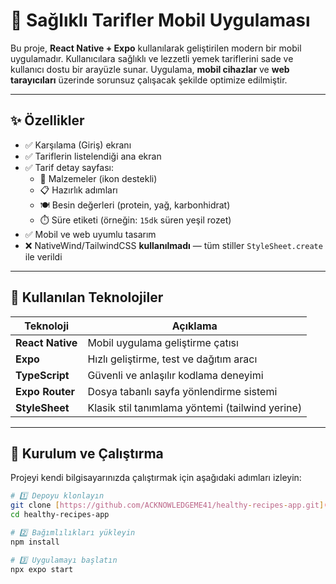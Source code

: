 # 🥗 Sağlıklı Tarifler Mobil Uygulaması

Bu proje, **React Native + Expo** kullanılarak geliştirilen modern bir mobil uygulamadır. Kullanıcılara sağlıklı ve lezzetli yemek tariflerini sade ve kullanıcı dostu bir arayüzle sunar. Uygulama, **mobil cihazlar** ve **web tarayıcıları** üzerinde sorunsuz çalışacak şekilde optimize edilmiştir.

---

## ✨ Özellikler

- ✅ Karşılama (Giriş) ekranı  
- ✅ Tariflerin listelendiği ana ekran  
- ✅ Tarif detay sayfası:
  - 🧂 Malzemeler (ikon destekli)
  - 📋 Hazırlık adımları
  - 🍽️ Besin değerleri (protein, yağ, karbonhidrat)
  - ⏱️ Süre etiketi (örneğin: `15dk` süren yeşil rozet)
- ✅ Mobil ve web uyumlu tasarım
- ❌ NativeWind/TailwindCSS **kullanılmadı** — tüm stiller `StyleSheet.create` ile verildi

---

## 🧩 Kullanılan Teknolojiler

| Teknoloji         | Açıklama                                         |
|-------------------|--------------------------------------------------|
| **React Native**  | Mobil uygulama geliştirme çatısı                |
| **Expo**          | Hızlı geliştirme, test ve dağıtım aracı         |
| **TypeScript**    | Güvenli ve anlaşılır kodlama deneyimi           |
| **Expo Router**   | Dosya tabanlı sayfa yönlendirme sistemi         |
| **StyleSheet**    | Klasik stil tanımlama yöntemi (tailwind yerine) |

---

## 🚀 Kurulum ve Çalıştırma

Projeyi kendi bilgisayarınızda çalıştırmak için aşağıdaki adımları izleyin:

```bash
# 1️⃣ Depoyu klonlayın
git clone [https://github.com/ACKNOWLEDGEME41/healthy-recipes-app.git](https://github.com/ACKNOWLEDGEME41/Gorev-12-.git)
cd healthy-recipes-app

# 2️⃣ Bağımlılıkları yükleyin
npm install

# 3️⃣ Uygulamayı başlatın
npx expo start
